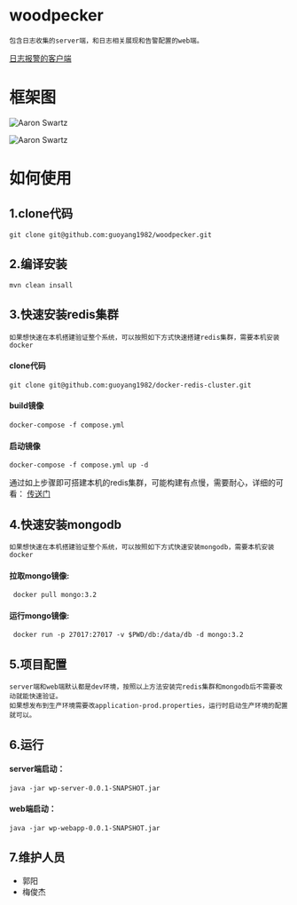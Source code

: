 # woodpecker
    包含日志收集的server端，和日志相关展现和告警配置的web端。
   [日志报警的客户端](https://github.com/guoyang1982/woodpecker-client)
# 框架图

![Aaron Swartz](https://github.com/guoyang1982/woodpecker/blob/master/doc/%E7%B3%BB%E7%BB%9F%E6%A1%86%E6%9E%B6%E5%9B%BE.jpg)


![Aaron Swartz](https://github.com/guoyang1982/woodpecker/blob/master/doc/%E7%89%A9%E7%90%86%E6%A1%86%E6%9E%B6%E5%9B%BE.jpg)


# 如何使用

## 1.clone代码
    git clone git@github.com:guoyang1982/woodpecker.git
## 2.编译安装
    mvn clean insall
## 3.快速安装redis集群
    如果想快速在本机搭建验证整个系统，可以按照如下方式快速搭建redis集群，需要本机安装docker
   #### clone代码
    git clone git@github.com:guoyang1982/docker-redis-cluster.git
   #### build镜像
    docker-compose -f compose.yml
   #### 启动镜像
    docker-compose -f compose.yml up -d
   
   通过如上步骤即可搭建本机的redis集群，可能构建有点慢，需要耐心，详细的可看：
   [传送门](https://github.com/guoyang1982/docker-redis-cluster)

## 4.快速安装mongodb
    如果想快速在本机搭建验证整个系统，可以按照如下方式快速安装mongodb，需要本机安装docker
   #### 拉取mongo镜像:
     docker pull mongo:3.2
   #### 运行mongo镜像:
     docker run -p 27017:27017 -v $PWD/db:/data/db -d mongo:3.2

## 5.项目配置
    server端和web端默认都是dev环境，按照以上方法安装完redis集群和mongodb后不需要改动就能快速验证。
    如果想发布到生产环境需要改application-prod.properties，运行时启动生产环境的配置就可以。
## 6.运行
   #### server端启动：
    java -jar wp-server-0.0.1-SNAPSHOT.jar
   #### web端启动：
    java -jar wp-webapp-0.0.1-SNAPSHOT.jar

## 7.维护人员
   * 郭阳
   * 梅俊杰
